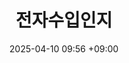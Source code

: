 ---
layout: post
title: 전자수입인지
date: 2025-04-10 09:56 +09:00
categories: [carbang, week02]
tags: [carbang]
---